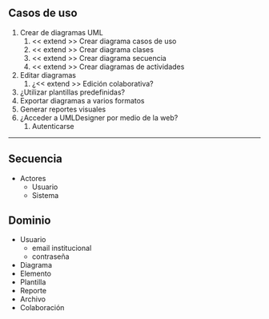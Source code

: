 
## Casos de uso
1. Crear de diagramas UML
	1. << extend >> Crear diagrama casos de uso
	2. << extend >> Crear diagrama clases
	3. << extend >> Crear diagrama secuencia
	4. << extend >> Crear diagramas de actividades
2. Editar diagramas
	1. ¿<< extend >> Edición colaborativa?
3. ¿Utilizar plantillas predefinidas?
4. Exportar diagramas a varios formatos
5. Generar reportes visuales
6. ¿Acceder a UMLDesigner por medio de la web?
	1. Autenticarse

---

## Secuencia
- Actores
	- Usuario
	- Sistema


## Dominio
- Usuario
	- email institucional
	- contraseña
- Diagrama
- Elemento
- Plantilla
- Reporte
- Archivo
- Colaboración